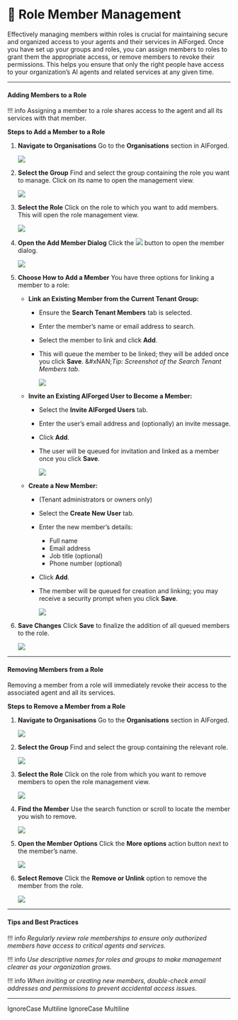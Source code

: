 # 👤 Role Member Management

Effectively managing members within roles is crucial for maintaining secure and organized access to your agents and their services in AIForged. Once you have set up your groups and roles, you can assign members to roles to grant them the appropriate access, or remove members to revoke their permissions. This helps you ensure that only the right people have access to your organization’s AI agents and related services at any given time.

***

#### Adding Members to a Role

!!! info
    Assigning a member to a role shares access to the agent and all its services with that member.

**Steps to Add a Member to a Role**

1.  **Navigate to Organisations**
    Go to the **Organisations** section in AIForged.

    ![](../assets/image%20%2898%29.png)
2.  **Select the Group**
    Find and select the group containing the role you want to manage. Click on its name to open the management view.

    ![](../assets/image%20%2899%29.png)
3.  **Select the Role**
    Click on the role to which you want to add members. This will open the role management view.

    ![](../assets/image%20%28100%29.png)
4.  **Open the Add Member Dialog**
    Click the ![](../assets/image%20%28101%29.png) button to open the member dialog.

    ![](../assets/image%20%28102%29.png)
5. **Choose How to Add a Member**
   You have three options for linking a member to a role:
   * **Link an Existing Member from the Current Tenant Group:**
     * Ensure the **Search Tenant Members** tab is selected.
     * Enter the member’s name or email address to search.
     * Select the member to link and click **Add**.
     *   This will queue the member to be linked; they will be added once you click **Save**.
         &#xNAN;_&#x54;ip: Screenshot of the Search Tenant Members tab._

         ![](../assets/image%20%28103%29.png)
   * **Invite an Existing AIForged User to Become a Member:**
     * Select the **Invite AIForged Users** tab.
     * Enter the user’s email address and (optionally) an invite message.
     * Click **Add**.
     *   The user will be queued for invitation and linked as a member once you click **Save**.

         ![](../assets/image%20%28104%29.png)
   * **Create a New Member:**
     * (Tenant administrators or owners only)
     * Select the **Create New User** tab.
     * Enter the new member’s details:
       * Full name
       * Email address
       * Job title (optional)
       * Phone number (optional)
     * Click **Add**.
     *   The member will be queued for creation and linking; you may receive a security prompt when you click **Save**.

         ![](../assets/image%20%28106%29.png)
6.  **Save Changes**
    Click **Save** to finalize the addition of all queued members to the role.

    ![](../assets/image%20%28107%29.png)
***

#### Removing Members from a Role

Removing a member from a role will immediately revoke their access to the associated agent and all its services.

**Steps to Remove a Member from a Role**

1.  **Navigate to Organisations**
    Go to the **Organisations** section in AIForged.

    ![](../assets/image%20%2898%29.png)
2.  **Select the Group**
    Find and select the group containing the relevant role.

    ![](../assets/image%20%2899%29.png)
3.  **Select the Role**
    Click on the role from which you want to remove members to open the role management view.

    ![](../assets/image%20%28100%29.png)
4.  **Find the Member**
    Use the search function or scroll to locate the member you wish to remove.

    ![](../assets/image%20%28109%29.png)
5.  **Open the Member Options**
    Click the **More options** action button next to the member’s name.


    ![](../assets/image%20%28110%29.png)
6.  **Select Remove**
    Click the **Remove or Unlink** option to remove the member from the role.


    ![](../assets/image%20%28111%29.png)
***

#### Tips and Best Practices

!!! info
    _Regularly review role memberships to ensure only authorized members have access to critical agents and services._

!!! info
    _Use descriptive names for roles and groups to make management clearer as your organization grows._

!!! info
    _When inviting or creating new members, double-check email addresses and permissions to prevent accidental access issues._

***

 IgnoreCase Multiline IgnoreCase Multiline




